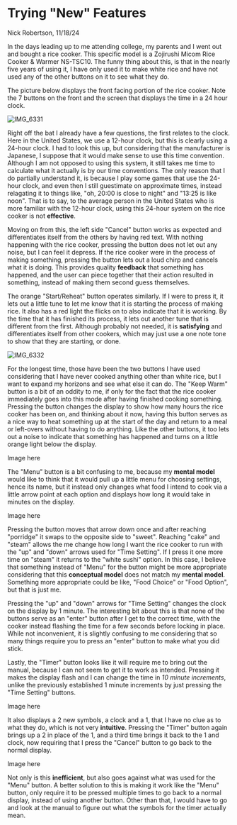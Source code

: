 # Trying "New" Features

Nick Robertson, 11/18/24

In the days leading up to me attending college, my parents and I went out and bought a rice cooker. This specific model is a Zojirushi Micom Rice Cooker & Warmer NS-TSC10. The funny thing about this, is that in the nearly five years of using it, I have only used it to make white rice and have not used any of the other buttons on it to see what they do.

The picture below displays the front facing portion of the rice cooker. Note the 7 buttons on the front and the screen that displays the time in a 24 hour clock.

![IMG_6331](https://github.com/user-attachments/assets/8776fa95-f960-4f48-a2d9-85c32def9187)

Right off the bat I already have a few questions, the first relates to the clock. Here in the United States, we use a 12-hour clock, but this is clearly using a 24-hour clock. I had to look this up, but considering that the manufacturer is Japanese, I suppose that it would make sense to use this time convention. Although I am not opposed to using this system, it still takes me time to calculate what it actually is by our time conventions. The only reason that I do partially understand it, is because I play some games that use the 24-hour clock, and even then I still guestimate on approximate times, instead relagating it to things like, "oh, 20:00 is close to night" and "13:25 is like noon". That is to say, to the average person in the United States who is more familiar with the 12-hour clock, using this 24-hour system on the rice cooker is not **effective**.

Moving on from this, the left side "Cancel" button works as expected and differentiates itself from the others by having red text. With nothing happening with the rice cooker, pressing the button does not let out any noise, but I can feel it depress. If the rice cooker were in the process of making something, pressing the button lets out a loud chirp and cancels what it is doing. This provides quality **feedback** that something has happened, and the user can piece together that their action resulted in something, instead of making them second guess themselves.

The orange "Start/Reheat" button operates similarly. If I were to press it, it lets out a little tune to let me know that it is starting the process of making rice. It also has a red light the flicks on to also indicate that it is working. By the time that it has finished its process, it lets out another tune that is different from the first. Although probably not needed, it is **satisfying** and differentiates itself from other cookers, which may just use a one note tone to show that they are starting, or done.

![IMG_6332](https://github.com/user-attachments/assets/2f57afa7-66f4-4352-9cda-2bc14850f7ba)

For the longest time, those have been the two buttons I have used considering that I have never cooked anything other than white rice, but I want to expand my horizons and see what else it can do. The "Keep Warm" button is a bit of an oddity to me, if only for the fact that the rice cooker immediately goes into this mode after having finished cooking something. Pressing the button changes the display to show how many hours the rice cooker has been on, and thinking about it now, having this button serves as a nice way to heat something up at the start of the day and return to a meal or left-overs without having to do anything. Like the other buttons, it too lets out a noise to indicate that something has happened and turns on a little orange light below the display.

Image here

The "Menu" button is a bit confusing to me, because my **mental model** would like to think that it would pull up a little menu for choosing settings, hence its name, but it instead only changes what food I intend to cook via a little arrow point at each option and displays how long it would take in minutes on the display.

Image here

Pressing the button moves that arrow down once and after reaching "porridge" it swaps to the opposite side to "sweet". Reaching "cake" and "steam" allows the me change how long I want the rice cooker to run with the "up" and "down" arrows used for "Time Setting". If I press it one more time on "steam" it returns to the "white sushi" option. In this case, I believe that something instead of "Menu" for the button might be more appropriate considering that this **conceptual model** does not match my **mental model**. Something more appropriate could be like, "Food Choice" or "Food Option", but that is just me.

Pressing the "up" and "down" arrows for "Time Setting" changes the clock on the display by 1 minute. The interesting bit about this is that none of the buttons serve as an "enter" button after I get to the correct time, with the cooker instead flashing the time for a few seconds before locking in place. While not inconvenient, it is slightly confusing to me considering that so many things require you to press an "enter" button to make what you did stick.

Lastly, the "Timer" button looks like it will require me to bring out the manual, because I can not seem to get it to work as intended. Pressing it makes the display flash and I can change the time in *10 minute increments*, unlike the previously established 1 minute increments by just pressing the "Time Setting" buttons. 

Image here

It also displays a 2 new symbols, a clock and a 1, that I have no clue as to what they do, which is not very **intuitive**. Pressing the "Timer" button again brings up a 2 in place of the 1, and a third time brings it back to the 1 and clock, now requiring that I press the "Cancel" button to go back to the normal display.

Image here

Not only is this **inefficient**, but also goes against what was used for the "Menu" button. A better solution to this is making it work like the "Menu" button, only require it to be pressed multiple times to go back to a normal display, instead of using another button. Other than that, I would have to go and look at the manual to figure out what the symbols for the timer actually mean.

